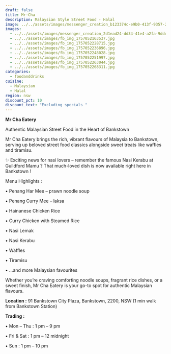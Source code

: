 ```yaml
---
draft: false
title: Mr·Cha
description: Malaysian Style Street Food - Halal
image: ../../assets/images/messenger_creation_b123374c-e9b0-413f-9357-2ed9aec998c1.jpeg
images:
  - ../../assets/images/messenger_creation_2d1ead24-dd34-41e4-a2fa-9ddd290d7782.jpeg
  - ../../assets/images/fb_img_1757052163537.jpg
  - ../../assets/images/fb_img_1757052228715.jpg
  - ../../assets/images/fb_img_1757052236896.jpg
  - ../../assets/images/fb_img_1757052248028.jpg
  - ../../assets/images/fb_img_1757052251997.jpg
  - ../../assets/images/fb_img_1757052263044.jpg
  - ../../assets/images/fb_img_1757052268311.jpg
categories:
  - foodanddrinks
cuisine:
  - Malaysian
  - Halal
region: nsw
discount_pct: 10
discount_text: "Excluding specials "
---
```

**Mr Cha Eatery**

Authentic Malaysian Street Food in the Heart of Bankstown

Mr Cha Eatery brings the rich, vibrant flavours of Malaysia to Bankstown, serving up beloved street food classics alongside sweet treats like waffles and tiramisu.

✨ Exciting news for nasi lovers – remember the famous Nasi Kerabu at Guildford Mamu ? That much-loved dish is now available right here in Bankstown !

Menu Highlights :

• Penang Har Mee – prawn noodle soup

• Penang Curry Mee – laksa

• Hainanese Chicken Rice

• Curry Chicken with Steamed Rice

• Nasi Lemak

• Nasi Kerabu

• Waffles

• Tiramisu

• …and more Malaysian favourites

Whether you’re craving comforting noodle soups, fragrant rice dishes, or a sweet finish, Mr Cha Eatery is your go-to spot for authentic Malaysian flavours.

**Location :** 91 Bankstown City Plaza, Bankstown, 2200, NSW (1 min walk from Bankstown Station)

**Trading :**

• Mon – Thu : 1 pm – 9 pm

• Fri & Sat : 1 pm – 12 midnight

• Sun : 1 pm – 10 pm
